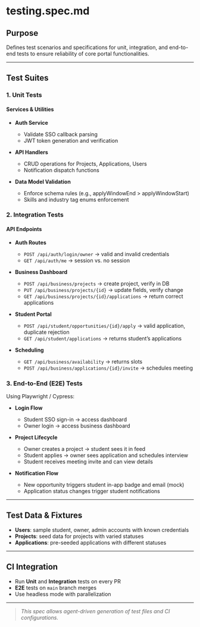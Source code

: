 # testing.spec.md

## Purpose

Defines test scenarios and specifications for unit, integration, and end-to-end tests to ensure reliability of core portal functionalities.

---

## Test Suites

### 1. Unit Tests

#### Services & Utilities

* **Auth Service**

  * Validate SSO callback parsing
  * JWT token generation and verification
* **API Handlers**

  * CRUD operations for Projects, Applications, Users
  * Notification dispatch functions
* **Data Model Validation**

  * Enforce schema rules (e.g., applyWindowEnd > applyWindowStart)
  * Skills and industry tag enums enforcement

### 2. Integration Tests

#### API Endpoints

* **Auth Routes**

  * `POST /api/auth/login/owner` → valid and invalid credentials
  * `GET /api/auth/me` → session vs. no session
* **Business Dashboard**

  * `POST /api/business/projects` → create project, verify in DB
  * `PUT /api/business/projects/{id}` → update fields, verify change
  * `GET /api/business/projects/{id}/applications` → return correct applications
* **Student Portal**

  * `POST /api/student/opportunities/{id}/apply` → valid application, duplicate rejection
  * `GET /api/student/applications` → returns student’s applications
* **Scheduling**

  * `GET /api/business/availability` → returns slots
  * `POST /api/business/applications/{id}/invite` → schedules meeting

### 3. End-to-End (E2E) Tests

Using Playwright / Cypress:

* **Login Flow**

  * Student SSO sign-in → access dashboard
  * Owner login → access business dashboard
* **Project Lifecycle**

  * Owner creates a project → student sees it in feed
  * Student applies → owner sees application and schedules interview
  * Student receives meeting invite and can view details
* **Notification Flow**

  * New opportunity triggers student in-app badge and email (mock)
  * Application status changes trigger student notifications

---

## Test Data & Fixtures

* **Users**: sample student, owner, admin accounts with known credentials
* **Projects**: seed data for projects with varied statuses
* **Applications**: pre-seeded applications with different statuses

---

## CI Integration

* Run **Unit** and **Integration** tests on every PR
* **E2E** tests on `main` branch merges
* Use headless mode with parallelization

---

> *This spec allows agent-driven generation of test files and CI configurations.*
